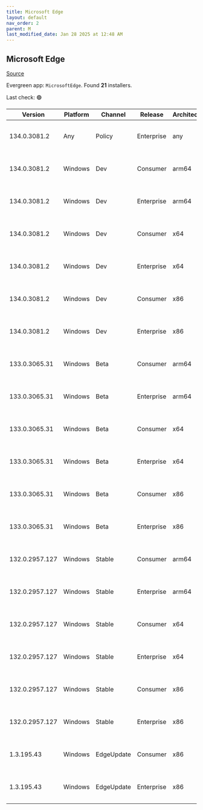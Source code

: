 ```yaml
---
title: Microsoft Edge
layout: default
nav_order: 2
parent: M
last_modified_date: Jan 28 2025 at 12:48 AM
---
```


## Microsoft Edge

[Source](https://www.microsoft.com/edge)

Evergreen app: `MicrosoftEdge`. Found **21** installers.

Last check: 🟢

| Version        | Platform | Channel    | Release    | Architecture | Hash                                                             | URI                                                                                                                                                                                                                                                                                                                      |
| -------------- | -------- | ---------- | ---------- | ------------ | ---------------------------------------------------------------- | ------------------------------------------------------------------------------------------------------------------------------------------------------------------------------------------------------------------------------------------------------------------------------------------------------------------------ |
| 134.0.3081.2   | Any      | Policy     | Enterprise | any          | D82A80D2A9320B971AEB94EEF6BFB12F05FA96CF61AA4224BBA21237B0B4937F | [https://msedge.sf.dl.delivery.mp.microsoft.com/filestreamingservice/files/67aea89f-6e1d-4e00-bbd8-3aa3816c1063/MicrosoftEdgePolicyTemplates.cab](https://msedge.sf.dl.delivery.mp.microsoft.com/filestreamingservice/files/67aea89f-6e1d-4e00-bbd8-3aa3816c1063/MicrosoftEdgePolicyTemplates.cab)                       |
| 134.0.3081.2   | Windows  | Dev        | Consumer   | arm64        | 31FC7A4D06AC9AB6128160104E86328E642DC4E50A83BE26DD49BACE4E81586C | [https://msedge.sf.dl.delivery.mp.microsoft.com/filestreamingservice/files/d84b8408-7a27-448d-8e3a-cd4435f31308/MicrosoftEdgeDevEnterpriseARM64.msi](https://msedge.sf.dl.delivery.mp.microsoft.com/filestreamingservice/files/d84b8408-7a27-448d-8e3a-cd4435f31308/MicrosoftEdgeDevEnterpriseARM64.msi)                 |
| 134.0.3081.2   | Windows  | Dev        | Enterprise | arm64        | 31FC7A4D06AC9AB6128160104E86328E642DC4E50A83BE26DD49BACE4E81586C | [https://msedge.sf.dl.delivery.mp.microsoft.com/filestreamingservice/files/d84b8408-7a27-448d-8e3a-cd4435f31308/MicrosoftEdgeDevEnterpriseARM64.msi](https://msedge.sf.dl.delivery.mp.microsoft.com/filestreamingservice/files/d84b8408-7a27-448d-8e3a-cd4435f31308/MicrosoftEdgeDevEnterpriseARM64.msi)                 |
| 134.0.3081.2   | Windows  | Dev        | Consumer   | x64          | D62DA1E932830061611BBDAE32957778539DA7BF3FA32D2390FC77F76303DC63 | [https://msedge.sf.dl.delivery.mp.microsoft.com/filestreamingservice/files/d9c8393d-1ac0-4616-ba79-d069221f6289/MicrosoftEdgeDevEnterpriseX64.msi](https://msedge.sf.dl.delivery.mp.microsoft.com/filestreamingservice/files/d9c8393d-1ac0-4616-ba79-d069221f6289/MicrosoftEdgeDevEnterpriseX64.msi)                     |
| 134.0.3081.2   | Windows  | Dev        | Enterprise | x64          | D62DA1E932830061611BBDAE32957778539DA7BF3FA32D2390FC77F76303DC63 | [https://msedge.sf.dl.delivery.mp.microsoft.com/filestreamingservice/files/d9c8393d-1ac0-4616-ba79-d069221f6289/MicrosoftEdgeDevEnterpriseX64.msi](https://msedge.sf.dl.delivery.mp.microsoft.com/filestreamingservice/files/d9c8393d-1ac0-4616-ba79-d069221f6289/MicrosoftEdgeDevEnterpriseX64.msi)                     |
| 134.0.3081.2   | Windows  | Dev        | Consumer   | x86          | 363998210388A9F27EF93DB9728A855D749F53F259F4358342ADA8D0B2CC06CE | [https://msedge.sf.dl.delivery.mp.microsoft.com/filestreamingservice/files/6eeebac6-d7e7-4419-bb18-21082ad9b6ab/MicrosoftEdgeDevEnterpriseX86.msi](https://msedge.sf.dl.delivery.mp.microsoft.com/filestreamingservice/files/6eeebac6-d7e7-4419-bb18-21082ad9b6ab/MicrosoftEdgeDevEnterpriseX86.msi)                     |
| 134.0.3081.2   | Windows  | Dev        | Enterprise | x86          | 363998210388A9F27EF93DB9728A855D749F53F259F4358342ADA8D0B2CC06CE | [https://msedge.sf.dl.delivery.mp.microsoft.com/filestreamingservice/files/6eeebac6-d7e7-4419-bb18-21082ad9b6ab/MicrosoftEdgeDevEnterpriseX86.msi](https://msedge.sf.dl.delivery.mp.microsoft.com/filestreamingservice/files/6eeebac6-d7e7-4419-bb18-21082ad9b6ab/MicrosoftEdgeDevEnterpriseX86.msi)                     |
| 133.0.3065.31  | Windows  | Beta       | Consumer   | arm64        | FD4961E210869AAEACFBBD72983AB7F9B1918C2D95A5AB4C80261CF4AAA03174 | [https://msedge.sf.dl.delivery.mp.microsoft.com/filestreamingservice/files/82326982-a3ab-4a1a-ad6d-de9972688c29/MicrosoftEdgeBetaEnterpriseARM64.msi](https://msedge.sf.dl.delivery.mp.microsoft.com/filestreamingservice/files/82326982-a3ab-4a1a-ad6d-de9972688c29/MicrosoftEdgeBetaEnterpriseARM64.msi)               |
| 133.0.3065.31  | Windows  | Beta       | Enterprise | arm64        | FD4961E210869AAEACFBBD72983AB7F9B1918C2D95A5AB4C80261CF4AAA03174 | [https://msedge.sf.dl.delivery.mp.microsoft.com/filestreamingservice/files/82326982-a3ab-4a1a-ad6d-de9972688c29/MicrosoftEdgeBetaEnterpriseARM64.msi](https://msedge.sf.dl.delivery.mp.microsoft.com/filestreamingservice/files/82326982-a3ab-4a1a-ad6d-de9972688c29/MicrosoftEdgeBetaEnterpriseARM64.msi)               |
| 133.0.3065.31  | Windows  | Beta       | Consumer   | x64          | 7A63F1B360C81B2A426C0E1DD3AD6279B2E9E87B95C040A68DAB46BEFF505037 | [https://msedge.sf.dl.delivery.mp.microsoft.com/filestreamingservice/files/d4a63f18-0b8b-49e4-b7b9-707b3cfe13be/MicrosoftEdgeBetaEnterpriseX64.msi](https://msedge.sf.dl.delivery.mp.microsoft.com/filestreamingservice/files/d4a63f18-0b8b-49e4-b7b9-707b3cfe13be/MicrosoftEdgeBetaEnterpriseX64.msi)                   |
| 133.0.3065.31  | Windows  | Beta       | Enterprise | x64          | 7A63F1B360C81B2A426C0E1DD3AD6279B2E9E87B95C040A68DAB46BEFF505037 | [https://msedge.sf.dl.delivery.mp.microsoft.com/filestreamingservice/files/d4a63f18-0b8b-49e4-b7b9-707b3cfe13be/MicrosoftEdgeBetaEnterpriseX64.msi](https://msedge.sf.dl.delivery.mp.microsoft.com/filestreamingservice/files/d4a63f18-0b8b-49e4-b7b9-707b3cfe13be/MicrosoftEdgeBetaEnterpriseX64.msi)                   |
| 133.0.3065.31  | Windows  | Beta       | Consumer   | x86          | 49027DFE9A040C43C122410DB18F8CEE16D0724B2C8613D7D7161B116C0A842E | [https://msedge.sf.dl.delivery.mp.microsoft.com/filestreamingservice/files/430a0de8-10fb-420b-9d43-2d46a6517ef0/MicrosoftEdgeBetaEnterpriseX86.msi](https://msedge.sf.dl.delivery.mp.microsoft.com/filestreamingservice/files/430a0de8-10fb-420b-9d43-2d46a6517ef0/MicrosoftEdgeBetaEnterpriseX86.msi)                   |
| 133.0.3065.31  | Windows  | Beta       | Enterprise | x86          | 49027DFE9A040C43C122410DB18F8CEE16D0724B2C8613D7D7161B116C0A842E | [https://msedge.sf.dl.delivery.mp.microsoft.com/filestreamingservice/files/430a0de8-10fb-420b-9d43-2d46a6517ef0/MicrosoftEdgeBetaEnterpriseX86.msi](https://msedge.sf.dl.delivery.mp.microsoft.com/filestreamingservice/files/430a0de8-10fb-420b-9d43-2d46a6517ef0/MicrosoftEdgeBetaEnterpriseX86.msi)                   |
| 132.0.2957.127 | Windows  | Stable     | Consumer   | arm64        | E048EF506F346913C9C87A4854221C47FE4FCF61F43A1570D74AD8DB59CCD081 | [https://msedge.sf.dl.delivery.mp.microsoft.com/filestreamingservice/files/ff3563ec-6a98-4656-b0e5-3c5fbf9167c3/MicrosoftEdgeEnterpriseARM64.msi](https://msedge.sf.dl.delivery.mp.microsoft.com/filestreamingservice/files/ff3563ec-6a98-4656-b0e5-3c5fbf9167c3/MicrosoftEdgeEnterpriseARM64.msi)                       |
| 132.0.2957.127 | Windows  | Stable     | Enterprise | arm64        | E048EF506F346913C9C87A4854221C47FE4FCF61F43A1570D74AD8DB59CCD081 | [https://msedge.sf.dl.delivery.mp.microsoft.com/filestreamingservice/files/ff3563ec-6a98-4656-b0e5-3c5fbf9167c3/MicrosoftEdgeEnterpriseARM64.msi](https://msedge.sf.dl.delivery.mp.microsoft.com/filestreamingservice/files/ff3563ec-6a98-4656-b0e5-3c5fbf9167c3/MicrosoftEdgeEnterpriseARM64.msi)                       |
| 132.0.2957.127 | Windows  | Stable     | Consumer   | x64          | FB846919055B5F1A6682EAF7208D98C21CB94D639AE5DD8443D82864A393EF8A | [https://msedge.sf.dl.delivery.mp.microsoft.com/filestreamingservice/files/5f75595b-78e7-4b48-8069-ad155e73a457/MicrosoftEdgeEnterpriseX64.msi](https://msedge.sf.dl.delivery.mp.microsoft.com/filestreamingservice/files/5f75595b-78e7-4b48-8069-ad155e73a457/MicrosoftEdgeEnterpriseX64.msi)                           |
| 132.0.2957.127 | Windows  | Stable     | Enterprise | x64          | FB846919055B5F1A6682EAF7208D98C21CB94D639AE5DD8443D82864A393EF8A | [https://msedge.sf.dl.delivery.mp.microsoft.com/filestreamingservice/files/5f75595b-78e7-4b48-8069-ad155e73a457/MicrosoftEdgeEnterpriseX64.msi](https://msedge.sf.dl.delivery.mp.microsoft.com/filestreamingservice/files/5f75595b-78e7-4b48-8069-ad155e73a457/MicrosoftEdgeEnterpriseX64.msi)                           |
| 132.0.2957.127 | Windows  | Stable     | Consumer   | x86          | 607CBD2F8A0865F5BC4220F98E352C9FF0CE71C49266883BCDC3A93B4CF851D6 | [https://msedge.sf.dl.delivery.mp.microsoft.com/filestreamingservice/files/21549eeb-787a-4466-98b5-1a71b21bca90/MicrosoftEdgeEnterpriseX86.msi](https://msedge.sf.dl.delivery.mp.microsoft.com/filestreamingservice/files/21549eeb-787a-4466-98b5-1a71b21bca90/MicrosoftEdgeEnterpriseX86.msi)                           |
| 132.0.2957.127 | Windows  | Stable     | Enterprise | x86          | 607CBD2F8A0865F5BC4220F98E352C9FF0CE71C49266883BCDC3A93B4CF851D6 | [https://msedge.sf.dl.delivery.mp.microsoft.com/filestreamingservice/files/21549eeb-787a-4466-98b5-1a71b21bca90/MicrosoftEdgeEnterpriseX86.msi](https://msedge.sf.dl.delivery.mp.microsoft.com/filestreamingservice/files/21549eeb-787a-4466-98b5-1a71b21bca90/MicrosoftEdgeEnterpriseX86.msi)                           |
| 1.3.195.43     | Windows  | EdgeUpdate | Consumer   | x86          | DAC76CE6445BAEAE894875C114C76F95507539CB32A581F152B6F4ED4FF43819 | [https://msedge.sf.dl.delivery.mp.microsoft.com/filestreamingservice/files/ff8e6bca-29e7-4bac-a944-15bc3997888f/MicrosoftEdgeUpdateSetup_X86_1.3.195.43.exe](https://msedge.sf.dl.delivery.mp.microsoft.com/filestreamingservice/files/ff8e6bca-29e7-4bac-a944-15bc3997888f/MicrosoftEdgeUpdateSetup_X86_1.3.195.43.exe) |
| 1.3.195.43     | Windows  | EdgeUpdate | Enterprise | x86          | DAC76CE6445BAEAE894875C114C76F95507539CB32A581F152B6F4ED4FF43819 | [https://msedge.sf.dl.delivery.mp.microsoft.com/filestreamingservice/files/ff8e6bca-29e7-4bac-a944-15bc3997888f/MicrosoftEdgeUpdateSetup_X86_1.3.195.43.exe](https://msedge.sf.dl.delivery.mp.microsoft.com/filestreamingservice/files/ff8e6bca-29e7-4bac-a944-15bc3997888f/MicrosoftEdgeUpdateSetup_X86_1.3.195.43.exe) |
